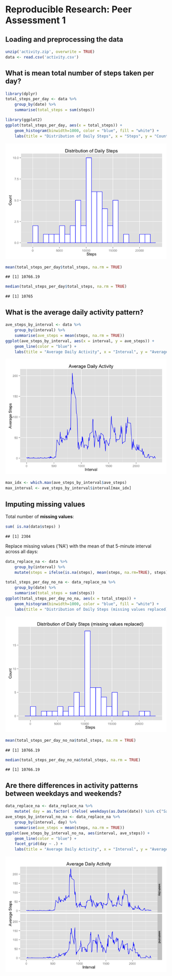 # Reproducible Research: Peer Assessment 1


## Loading and preprocessing the data


```r
unzip('activity.zip', overwrite = TRUE)
data <- read.csv('activity.csv')
```

## What is mean total number of steps taken per day?


```r
library(dplyr)
total_steps_per_day <- data %>%
    group_by(date) %>%
    summarise(total_steps = sum(steps))
```


```r
library(ggplot2)
ggplot(total_steps_per_day, aes(x = total_steps)) +
    geom_histogram(binwidth=1000, color = "blue", fill = "white") +
    labs(title = "Distribution of Daily Steps", x = "Steps", y = "Count")
```

![](PA1_template_files/figure-html/unnamed-chunk-3-1.png) 


```r
mean(total_steps_per_day$total_steps, na.rm = TRUE)
```

```
## [1] 10766.19
```

```r
median(total_steps_per_day$total_steps, na.rm = TRUE)
```

```
## [1] 10765
```

## What is the average daily activity pattern?


```r
ave_steps_by_interval <- data %>%
    group_by(interval) %>%
    summarise(ave_steps = mean(steps, na.rm = TRUE))
ggplot(ave_steps_by_interval, aes(x = interval, y = ave_steps)) +
    geom_line(color = "blue") +
    labs(title = "Average Daily Activity", x = "Interval", y = "Average Steps")
```

![](PA1_template_files/figure-html/unnamed-chunk-5-1.png) 


```r
max_idx <- which.max(ave_steps_by_interval$ave_steps)
max_interval <- ave_steps_by_interval$interval[max_idx]
```

## Imputing missing values

Total number of **missing values**:

```r
sum( is.na(data$steps) )
```

```
## [1] 2304
```

Replace missing values ('NA') with the mean of that 5-minute interval across all days:

```r
data_replace_na <- data %>%
    group_by(interval) %>%
    mutate(steps = ifelse(is.na(steps), mean(steps, na.rm=TRUE), steps))
```


```r
total_steps_per_day_no_na <- data_replace_na %>%
    group_by(date) %>%
    summarise(total_steps = sum(steps))
ggplot(total_steps_per_day_no_na, aes(x = total_steps)) +
    geom_histogram(binwidth=1000, color = "blue", fill = "white") +
    labs(title = "Distribution of Daily Steps (missing values replaced)", x = "Steps", y = "Count")
```

![](PA1_template_files/figure-html/unnamed-chunk-9-1.png) 


```r
mean(total_steps_per_day_no_na$total_steps, na.rm = TRUE)
```

```
## [1] 10766.19
```

```r
median(total_steps_per_day_no_na$total_steps, na.rm = TRUE)
```

```
## [1] 10766.19
```

## Are there differences in activity patterns between weekdays and weekends?


```r
data_replace_na <- data_replace_na %>%
    mutate( day = as.factor( ifelse( weekdays(as.Date(date)) %in% c("Saturday", "Sunday"), "weekend", "weekday" ) ) )
ave_steps_by_interval_no_na <- data_replace_na %>%
    group_by(interval, day) %>%
    summarise(ave_steps = mean(steps, na.rm = TRUE))
ggplot(ave_steps_by_interval_no_na, aes(interval, ave_steps)) +
    geom_line(color = "blue") +
    facet_grid(day ~ .) +
    labs(title = "Average Daily Activity", x = "Interval", y = "Average Steps")
```

![](PA1_template_files/figure-html/unnamed-chunk-11-1.png) 
